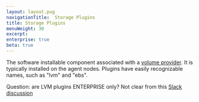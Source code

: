 ```yaml
---
layout: layout.pug
navigationTitle:  Storage Plugins
title: Storage Plugins
menuWeight: 30
excerpt:
enterprise: true
beta: true
---
```


The software installable component associated with a [volume provider](/1.11/cli/command-reference/dcos-storage/dcos-storage-provider). It is typically installed on the agent nodes. Plugins have easily recognizable names, such as "lvm" and "ebs".


Question: are LVM plugins ENTERPRISE only? Not clear from this [Slack discussion](https://mesosphere.slack.com/archives/D6F8RMWAG/p1510623634000111)
